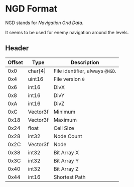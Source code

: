 # NGD Format

NGD stands for *Navigation Grid Data*.

It seems to be used for enemy navigation around the levels.


## Header
| Offset | Type  | Description
|--------|-------|------------
| 0x0     | char[4]   | File identifier, always `@NGD`.
| 0x4     | uint16  | File version `0`
| 0x6     | int16  | DivX
| 0x8     | int16  | DivY
| 0xA     | int16  | DivZ
| 0xC     | Vector3f  | Minimum
| 0x18     | Vector3f  | Maximum
| 0x24     | float  | Cell Size
| 0x28     | int32  | Node Count
| 0x2C     | Vector3f  | Node
| 0x38     | int32  | Bit Array X
| 0x3C     | int32  | Bit Array Y
| 0x40     | int32  | Bit Array Z
| 0x44     | int16  | Shortest Path